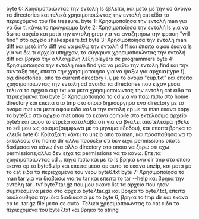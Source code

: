 byte 0: Χρησιμοποιώντας την εντολή ls έβλεπα, και μετά με την cd άνοιγα τα directories και τελικά χρησιμοποιώντας την εντολή cat είδα το περιεχόμενο του file treasure.
byte 1: Χρησιμοποίησα την εντολή man για να δω τι κάνει το πρόγραμμα
byte 2: Χρησιμοποίησα την εντολή ls για να δω το αρχείο και μετά την εντολή grep για να αναζητήσω την φράση "will find" στο αρχείο shakespeare.txt
byte 3: Χρησιμοποίησα την εντολή man diff και μετά info diff για να μάθω την εντολή diff και έπειτα αφού έκανα ls για να δω τι αρχεία υπήρχαν, τα σύγκρινα χρησιμοποιώντας την εντολή diff και βρήκα την αλλαγμένη λέξη players σε programmers
byte 4: Χρησιμοποιησα την εντολη man find για να μαθω την εντολη find και την συνταξη της, επειτα την χρησιμοποιησα για να ψαξω για αρχεια(type f), οχι directories, απο το current directory (.), με το ονομα "cup.txt" και επειτα χρησιμοποιωντας την εντολη cd ανοιξα τα directories που ειχαν μεσα τελικα το αρχειο cup.txt και μετα χρησιμοποιωντας την εντολη cat ειδα τα περιεχομενα του
byte 5: Χρησιμοποιησα το cd για να παω πισω στο home directory και επειτα στο tmp στο οποιο δημιουργησα ενα directory με το ονομα mat και μετα αφου ειδα καλα την εντολη cp με το man εκανα copy το byte5.c στο αρχειο mat οπου το εκανα compile στο εκτελεσιμο αρχεio byte5 και αφου το ετρεξα καταλαβα οτι για να βγαλει αποτελεσμα ηθελε το sdi μου ως ορισμα(συμφωνα με το μηνυμα εξοδου), και επειτα βρηκα το κλειδι
byte 6: Κοίταξα τι κάνει το unzip απο το man, και προσπαθησα να το εκτελεσω στο home dir αλλα προσεξα οτι δεν ειχα permissions οπότε δοκίμασα να κάνω ένα αλλο directory στο οποιο να ξερω οτι εχω permissions,αλλα δεν ειχα τα permissions να το κανω. Επειτα χρησιμοποιωντας cd .. πηγα πισω και με το ls βρηκα ενα dir tmp στο οποιο εκανα cp το byte6.zip και επειτα μεσα σε αυτο το εκανα unzip, και μετα με το cat ειδα τα περιεχομενα του νεου byte6.txt
byte 7: Χρησιμοποίησα το man tar για να διαβασω για το tar και επειτα το tar --help και βρηκα την εντολη tar -tvf byte7.tar.gz που μου εκανε list τα αρχεια που ηταν συμπιεσμενα μεσα στο αρχειο byte7.tar.gz και βρηκα το byte7.txt, επειτα ακολουθησα την ιδια διαδικασια με το byte 6, βρηκα το tmp dir και εκανα cp to .tar.gz file μεσα σε αυτο. Τελικα χρησιμοποιωντας το cat ειδα τα περιεχομενα του byte7.txt και βρηκα το string
